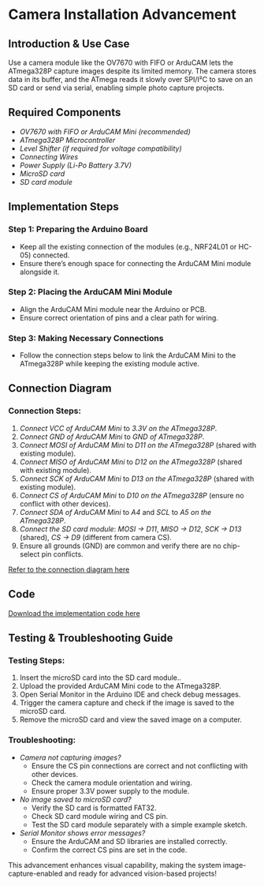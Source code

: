 #  Camera Installation Advancement

## Introduction & Use Case
Use a camera module like the OV7670 with FIFO or ArduCAM lets the ATmega328P capture images despite its limited memory. The camera stores data in its buffer, and the ATmega reads it slowly over SPI/I²C to save on an SD card or send via serial, enabling simple photo capture projects.
## Required Components
- *OV7670 with FIFO or ArduCAM Mini (recommended)*
- *ATmega328P Microcontroller*
- *Level Shifter (if required for voltage compatibility)*
- *Connecting Wires*
- *Power Supply (Li-Po Battery 3.7V)*
- *MicroSD card*
- *SD card module*

## Implementation Steps
### Step 1: Preparing the Arduino Board
- Keep all the existing connection of the modules (e.g., NRF24L01 or HC-05) connected.
- Ensure there’s enough space for connecting the ArduCAM Mini module alongside it.

### Step 2: Placing the ArduCAM Mini Module
- Align the ArduCAM Mini module near the Arduino or PCB.
- Ensure correct orientation of pins and a clear path for wiring.

### Step 3: Making Necessary Connections
- Follow the connection steps below to link the ArduCAM Mini to the ATmega328P while keeping the existing module active.
## Connection Diagram
### Connection Steps:
1. *Connect VCC of ArduCAM Mini* to *3.3V on the ATmega328P*.
2. *Connect GND of ArduCAM Mini* to *GND of ATmega328P*.
3. *Connect MOSI of ArduCAM Mini* to *D11 on the ATmega328P* (shared with existing module).
4. *Connect MISO of ArduCAM Mini* to *D12 on the ATmega328P* (shared with existing module).
5. *Connect SCK of ArduCAM Mini* to *D13 on the ATmega328P* (shared with existing module).
6. *Connect CS of ArduCAM Mini* to *D10 on the ATmega328P* (ensure no conflict with other devices).
7. *Connect SDA of ArduCAM Mini* to *A4* and *SCL* to *A5 on the ATmega328P*.
8. *Connect the SD card module*: *MOSI → D11*, *MISO → D12*, *SCK → D13* (shared), *CS → D9* (different from camera CS).
9. Ensure all grounds (GND) are common and verify there are no chip-select pin conflicts.

[Refer to the connection diagram here](connection_diagram_camera.png)

## Code
[Download the implementation code here](code_camera.ino)

## Testing & Troubleshooting Guide
### Testing Steps:
1. Insert the microSD card into the SD card module..
2. Upload the provided ArduCAM Mini code to the ATmega328P.
3. Open Serial Monitor in the Arduino IDE and check debug messages.
4. Trigger the camera capture and check if the image is saved to the microSD card.
5. Remove the microSD card and view the saved image on a computer.

### Troubleshooting:
- *Camera not capturing images?*
  - Ensure the CS pin connections are correct and not conflicting with other devices.
  - Check the camera module orientation and wiring.
  - Ensure proper 3.3V power supply to the module.
- *No image saved to microSD card?*
  - Verify the SD card is formatted FAT32.
  - Check SD card module wiring and CS pin.
  - Test the SD card module separately with a simple example sketch.
- *Serial Monitor shows error messages?*
  - Ensure the ArduCAM and SD libraries are installed correctly.
  - Confirm the correct CS pins are set in the code.
    
This advancement enhances visual capability, making the system image-capture-enabled and ready for advanced vision-based projects!
